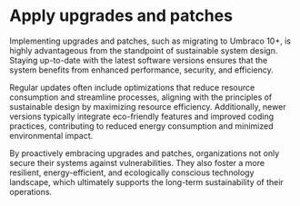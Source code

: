 # Apply upgrades and patches

Implementing upgrades and patches, such as migrating to Umbraco 10+, is highly advantageous from the standpoint of sustainable system design. Staying up-to-date with the latest software versions ensures that the system benefits from enhanced performance, security, and efficiency.

Regular updates often include optimizations that reduce resource consumption and streamline processes, aligning with the principles of sustainable design by maximizing resource efficiency. Additionally, newer versions typically integrate eco-friendly features and improved coding practices, contributing to reduced energy consumption and minimized environmental impact.

By proactively embracing upgrades and patches, organizations not only secure their systems against vulnerabilities. They also foster a more resilient, energy-efficient, and ecologically conscious technology landscape, which ultimately supports the long-term sustainability of their operations.
